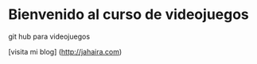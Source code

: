 # Bienvenido al curso de videojuegos 
git hub para videojuegos

[visita mi blog] (http://jahaira.com)
